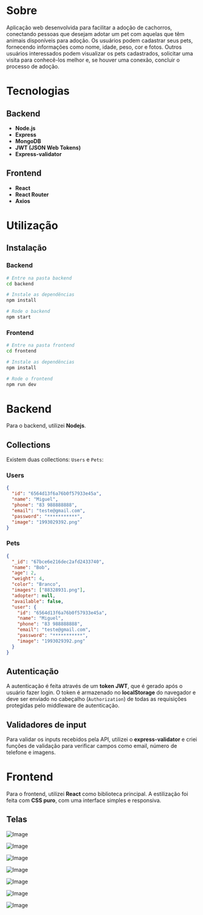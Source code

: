 # Sobre

Aplicação web desenvolvida para facilitar a adoção de cachorros, conectando pessoas que desejam adotar um pet com aquelas que têm animais disponíveis para adoção. Os usuários podem cadastrar seus pets, fornecendo informações como nome, idade, peso, cor e fotos. Outros usuários interessados podem visualizar os pets cadastrados, solicitar uma visita para conhecê-los melhor e, se houver uma conexão, concluir o processo de adoção.

# Tecnologias

## Backend
- **Node.js**
- **Express**
- **MongoDB**
- **JWT (JSON Web Tokens)** 
- **Express-validator**


## Frontend
- **React** 
- **React Router**
- **Axios**
# Utilização

## Instalação

### Backend

```bash
# Entre na pasta backend
cd backend

# Instale as dependências
npm install

# Rode o backend
npm start
```

### Frontend

```bash
# Entre na pasta frontend
cd frontend

# Instale as dependências
npm install

# Rode o frontend
npm run dev
```

# Backend

Para o backend, utilizei **Nodejs**.

## Collections

Existem duas collections: ``Users`` e ``Pets``:

### Users

```json
{
  "id": "6564d13f6a76b0f57933e45a",
  "name": "Miguel",
  "phone": "83 988888888",
  "email": "teste@gmail.com",
  "password": "***********",
  "image": "1993029392.png"
}
```

### Pets

```json
{
  "_id": "67bce6e216dec2afd2433740",
  "name": "Bob",
  "age": 2,
  "weight": 4,
  "color": "Branco",
  "images": ["88328931.png"],
  "adopter": null, 
  "available": false,
  "user": {
    "id": "6564d13f6a76b0f57933e45a",
    "name": "Miguel",
    "phone": "83 988888888",
    "email": "teste@gmail.com",
    "password": "***********",
    "image": "1993029392.png"
  }
}
```

## Autenticação
A autenticação é feita através de um **token JWT**, que é gerado após o usuário fazer login. O token é armazenado no **localStorage** do navegador e deve ser enviado no cabeçalho (`Authorization`) de todas as requisições protegidas pelo middleware de autenticação.

## Validadores de input
Para validar os inputs recebidos pela API, utilizei o **express-validator** e criei funções de validação para verificar campos como email, número de telefone e imagens.

# Frontend

Para o frontend, utilizei **React** como biblioteca principal. A estilização foi feita com **CSS puro**, com uma interface simples e responsiva.


## Telas

![Image](https://github.com/user-attachments/assets/e463a7dc-ddc5-4513-88df-caf62727b8c7)

![Image](https://github.com/user-attachments/assets/910d3fee-2897-4777-98ac-0e732f74f7bd)

![Image](https://github.com/user-attachments/assets/9aa324f0-f50a-4989-8387-291e5a7b23e5)

![Image](https://github.com/user-attachments/assets/468eb1a9-56d0-4fa5-aa22-c895d154651f)

![Image](https://github.com/user-attachments/assets/fd63d8f2-f972-4ebb-8176-8c1688608744)

![Image](https://github.com/user-attachments/assets/05a66c58-7597-47dc-9fd0-01791b1bf70f)

![Image](https://github.com/user-attachments/assets/12217f7e-f82f-488c-b3c8-16e0eeaf9049)

